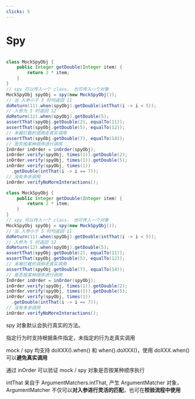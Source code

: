 ```yaml
---
clicks: 5
---
```


# Spy

<div v-if="$slidev.nav.clicks === 0" style="padding-top: 1px;">

```java
class MockSpyObj {
    public Integer getDouble(Integer item) {
        return 2 * item;
    }
}
// spy 可以传入一个 class， 也可传入一个对象
MockSpyObj spyObj = spy(new MockSpyObj());
// 当 入参小于 5 时均返回 11
doReturn(11).when(spyObj).getDouble(intThat(i -> i < 5));
// 入参为 5 时返回 12
doReturn(12).when(spyObj).getDouble(5);
assertThat(spyObj.getDouble(2), equalTo(11));
assertThat(spyObj.getDouble(5), equalTo(12));
// 未被拦截的调用走真实调用
assertThat(spyObj.getDouble(7), equalTo(14));
// 是否按某种顺序进行调用
InOrder inOrder = inOrder(spyObj);
inOrder.verify(spyObj, times(1)).getDouble(2);
inOrder.verify(spyObj, times(1)).getDouble(5);
inOrder.verify(spyObj, times(1))
  .getDouble(intThat(i -> i == 7));
// 没有多余调用
inOrder.verifyNoMoreInteractions();
```

</div>

<div v-if="$slidev.nav.clicks > 0" grid="~ cols-2 gap-1">
<div class="col-span-1">


```java {all|all|8-11|8-9|16-23|8-9,20-21}
class MockSpyObj {
    public Integer getDouble(Integer item) {
        return 2 * item;
    }
}
// spy 可以传入一个 class， 也可传入一个对象
MockSpyObj spyObj = spy(new MockSpyObj());
// 当 入参小于 5 时均返回 11
doReturn(11).when(spyObj).getDouble(intThat(i -> i < 5));
// 入参为 5 时返回 12
doReturn(12).when(spyObj).getDouble(5);
assertThat(spyObj.getDouble(2), equalTo(11));
assertThat(spyObj.getDouble(5), equalTo(12));
// 未被拦截的调用走真实调用
assertThat(spyObj.getDouble(7), equalTo(14));
// 是否按某种顺序进行调用
InOrder inOrder = inOrder(spyObj);
inOrder.verify(spyObj, times(1)).getDouble(2);
inOrder.verify(spyObj, times(1)).getDouble(5);
inOrder.verify(spyObj, times(1))
  .getDouble(intThat(i -> i == 7));
// 没有多余调用
inOrder.verifyNoMoreInteractions();
```

</div>
<div v-click="1" class="col-span-1 shadow px-3 my-1 bg-yellow-50 text-gray-800 pt-2">
<div v-click="1">

spy 对象默认会执行真实的方法。

</div>

<div v-click="2" class="pt-1">

指定行为时支持根据条件指定，未指定的行为走真实调用

</div>

<div v-click="3" class="pt-1">

mock / spy 均支持 doXXX().when() 和 when().doXXX()，使用 doXXX.when() 可以**避免真实调用**

</div>

<div v-click="4" class="pt-1">

通过 inOrder 可以验证 mock / spy 对象是否按某种顺序执行

</div>

<div v-click="5" class="pt-1">

intThat 来自于 ArgumentMatchers.intThat, 产生 ArgumentMatcher 对象，ArgumentMatcher 不仅可以**对入参进行灵活的匹配**，也可在**校验流程中使用**

</div>
</div>
</div>


<style>
  
.my-table th {
    display: none;
}

.my-table td {
  padding-top: 6px;
  padding-bottom: 6px;
}

</style>
